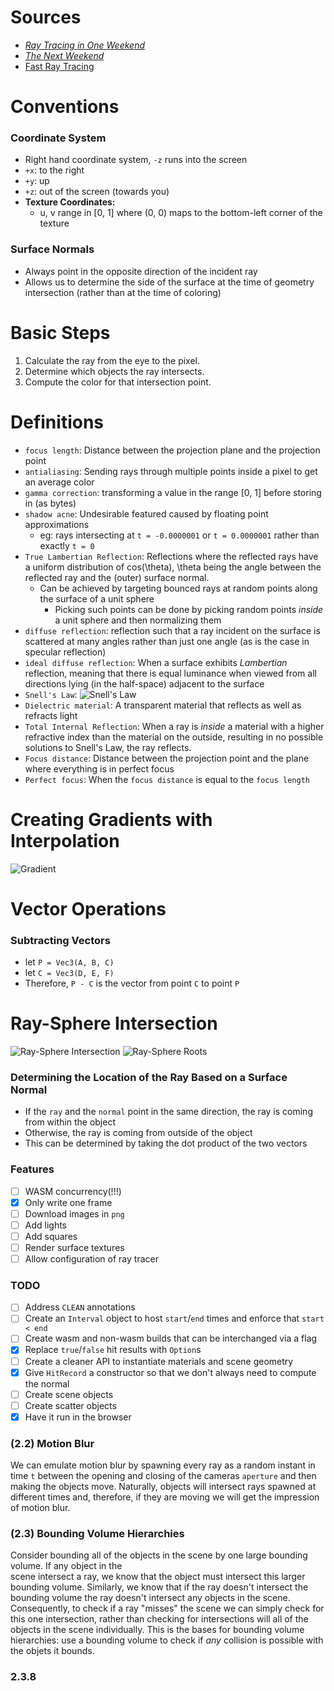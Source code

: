 # Sources
- [_Ray Tracing in One Weekend_](https://raytracing.github.io/books/RayTracingInOneWeekend.html)
- [_The Next Weekend_](https://raytracing.github.io/books/RayTracingTheNextWeek.html)
- [Fast Ray Tracing](https://uwspace.uwaterloo.ca/bitstream/handle/10012/3947/thesis.pdf)
# Conventions

### Coordinate System
- Right hand coordinate system, `-z` runs into the screen
- `+x`: to the right
- `+y`: up
- `+z`: out of the screen (towards you) 
- **Texture Coordinates:**
  - u, v range in [0, 1] where (0, 0) maps to the bottom-left corner of the texture

### Surface Normals
- Always point in the opposite direction of the incident ray
- Allows us to determine the side of the surface at the time of geometry intersection (rather
  than at the time of coloring)

# Basic Steps
1. Calculate the ray from the eye to the pixel.
2. Determine which objects the ray intersects.
3. Compute the color for that intersection point.

# Definitions
- `focus length`: Distance between the projection plane and the projection point 
- `antialiasing`: Sending rays through multiple points inside a pixel to get an average color
- `gamma correction`: transforming a value in the range [0, 1] before storing in (as bytes)
- `shadow acne`: Undesirable featured caused by floating point approximations
  - eg: rays intersecting at `t = -0.0000001` or `t = 0.0000001` rather than exactly `t = 0` 
- `True Lambertian Reflection`: Reflections where the reflected rays have a uniform distribution of cos(\theta), \theta
  being the angle between the reflected ray and the (outer) surface normal. 
  - Can be achieved by targeting bounced rays at random points along the surface of a unit sphere
    - Picking such points can be done by picking random points _inside_ a unit sphere and then normalizing them
- `diffuse reflection`: reflection such that a ray incident on the surface is scattered at many angles rather than just
  one angle (as is the case in specular reflection)
- `ideal diffuse reflection`: When a surface exhibits *Lambertian* reflection, meaning that there is equal
  luminance when viewed from all directions lying (in the half-space) adjacent to the surface 
- `Snell's Law`: ![Snell's Law](images/snellslaw.png)
- `Dielectric material`: A transparent material that reflects as well as refracts light
- `Total Internal Reflection`: When a ray is _inside_ a material with a higher refractive index than the material on the outside, resulting in no possible solutions to Snell's Law, the ray reflects. 
- `Focus distance`: Distance between the projection point and the plane where everything is in perfect focus
- `Perfect focus`: When the `focus distance` is equal to the `focus length`



# Creating Gradients with Interpolation
![Gradient](images/gradient.png)

# Vector Operations

### Subtracting Vectors
- let `P = Vec3(A, B, C)`
- let `C = Vec3(D, E, F)`
- Therefore, `P - C` is the vector from point `C` to point `P`

# Ray-Sphere Intersection
![Ray-Sphere Intersection](images/ray-sphere%20intersection.png)
![Ray-Sphere Roots](images/ray-sphere%20roots.png)

### Determining the Location of the Ray Based on a Surface Normal
- If the `ray` and the `normal` point in the same direction, the ray
  is coming from within the object
- Otherwise, the ray is coming from outside of the object
- This can be determined by taking the dot product of the two vectors

### Features
- [ ] WASM concurrency(!!!) 
- [x] Only write one frame
- [ ] Download images in `png` 
- [ ] Add lights
- [ ] Add squares
- [ ] Render surface textures
- [ ] Allow configuration of ray tracer

### TODO
- [ ] Address `CLEAN` annotations
- [ ] Create an `Interval` object to host `start`/`end` times and enforce that `start < end`
- [ ] Create wasm and non-wasm builds that can be interchanged via a flag
- [x] Replace `true`/`false` hit results with `Option`s
- [ ] Create a cleaner API to instantiate materials and scene geometry
- [x] Give `HitRecord` a constructor so that we don't always need to compute the normal
- [ ] Create scene objects
- [ ] Create scatter objects
- [x] Have it run in the browser

### (2.2) Motion Blur

We can emulate motion blur by spawning every ray as a random instant in time `t` between the opening and closing 
of the cameras `aperture` and then making the objects move. Naturally, objects will intersect rays spawned at 
different times and, therefore, if they are moving we will get the impression of motion blur.

### (2.3) Bounding Volume Hierarchies

Consider bounding all of the objects in the scene by one large bounding volume. If any object in the  
scene intersect a ray, we know that the object must intersect this larger bounding volume. Similarly, we
know that if the ray doesn't intersect the bounding volume the ray doesn't intersect any objects in the scene.
Consequently, to check if a ray "misses" the scene we can simply check for this one intersection, rather than 
checking for intersections will all of the objects in the scene individually. This is the bases for bounding volume 
hierarchies: use a bounding volume to check if _any_ collision is possible with the objets it bounds.

### 2.3.8
